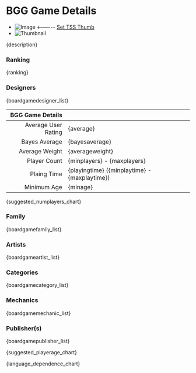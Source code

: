 # BGG Game Details

- ![Image]({image}) <----- [Set TSS Thumb]({dl_image_url})
- ![Thumbnail]({thumbnail})

{description}

### Ranking
{ranking}

### Designers
{boardgamedesigner_list}

| BGG Game Details | |
|------------------------------:|:--------------------------|
| Average User Rating | {average} |
| Bayes Average | {bayesaverage} |
| Average Weight | {averageweight} |
| Player Count | {minplayers} - {maxplayers} |
| Plaing Time | {playingtime} ({minplaytime} - {maxplaytime}) |
| Minimum Age | {minage} |

{suggested_numplayers_chart}

### Family
{boardgamefamily_list}

### Artists
{boardgameartist_list}

### Categories
{boardgamecategory_list}

### Mechanics
{boardgamemechanic_list}

### Publisher(s)
{boardgamepublisher_list}

{suggested_playerage_chart}

{language_dependence_chart}
